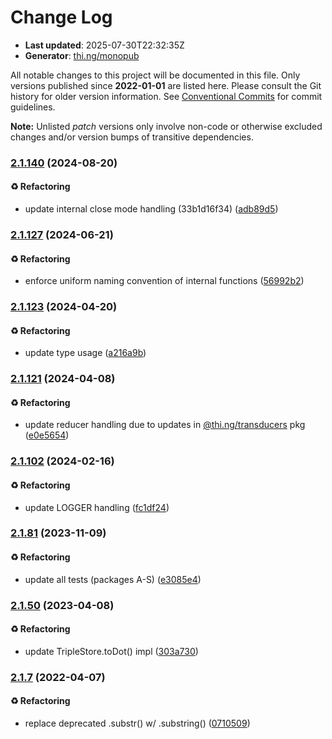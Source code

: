 # Change Log

- **Last updated**: 2025-07-30T22:32:35Z
- **Generator**: [thi.ng/monopub](https://thi.ng/monopub)

All notable changes to this project will be documented in this file.
Only versions published since **2022-01-01** are listed here.
Please consult the Git history for older version information.
See [Conventional Commits](https://conventionalcommits.org/) for commit guidelines.

**Note:** Unlisted _patch_ versions only involve non-code or otherwise excluded changes
and/or version bumps of transitive dependencies.

### [2.1.140](https://github.com/thi-ng/umbrella/tree/@thi.ng/rstream-query@2.1.140) (2024-08-20)

#### ♻️ Refactoring

- update internal close mode handling (33b1d16f34) ([adb89d5](https://github.com/thi-ng/umbrella/commit/adb89d5))

### [2.1.127](https://github.com/thi-ng/umbrella/tree/@thi.ng/rstream-query@2.1.127) (2024-06-21)

#### ♻️ Refactoring

- enforce uniform naming convention of internal functions ([56992b2](https://github.com/thi-ng/umbrella/commit/56992b2))

### [2.1.123](https://github.com/thi-ng/umbrella/tree/@thi.ng/rstream-query@2.1.123) (2024-04-20)

#### ♻️ Refactoring

- update type usage ([a216a9b](https://github.com/thi-ng/umbrella/commit/a216a9b))

### [2.1.121](https://github.com/thi-ng/umbrella/tree/@thi.ng/rstream-query@2.1.121) (2024-04-08)

#### ♻️ Refactoring

- update reducer handling due to updates in [@thi.ng/transducers](https://github.com/thi-ng/umbrella/tree/main/packages/transducers) pkg ([e0e5654](https://github.com/thi-ng/umbrella/commit/e0e5654))

### [2.1.102](https://github.com/thi-ng/umbrella/tree/@thi.ng/rstream-query@2.1.102) (2024-02-16)

#### ♻️ Refactoring

- update LOGGER handling ([fc1df24](https://github.com/thi-ng/umbrella/commit/fc1df24))

### [2.1.81](https://github.com/thi-ng/umbrella/tree/@thi.ng/rstream-query@2.1.81) (2023-11-09)

#### ♻️ Refactoring

- update all tests (packages A-S) ([e3085e4](https://github.com/thi-ng/umbrella/commit/e3085e4))

### [2.1.50](https://github.com/thi-ng/umbrella/tree/@thi.ng/rstream-query@2.1.50) (2023-04-08)

#### ♻️ Refactoring

- update TripleStore.toDot() impl ([303a730](https://github.com/thi-ng/umbrella/commit/303a730))

### [2.1.7](https://github.com/thi-ng/umbrella/tree/@thi.ng/rstream-query@2.1.7) (2022-04-07)

#### ♻️ Refactoring

- replace deprecated .substr() w/ .substring() ([0710509](https://github.com/thi-ng/umbrella/commit/0710509))
